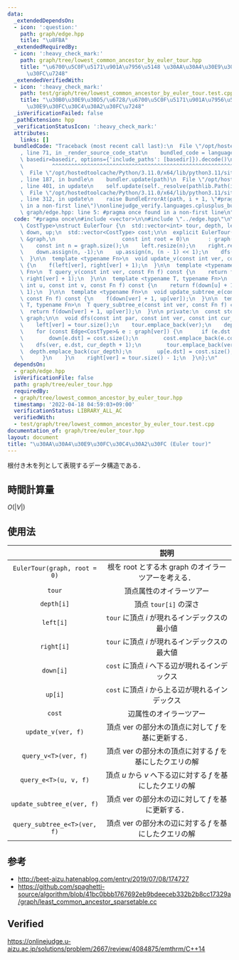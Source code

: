 ```yaml
---
data:
  _extendedDependsOn:
  - icon: ':question:'
    path: graph/edge.hpp
    title: "\u8FBA"
  _extendedRequiredBy:
  - icon: ':heavy_check_mark:'
    path: graph/tree/lowest_common_ancestor_by_euler_tour.hpp
    title: "\u6700\u5C0F\u5171\u901A\u7956\u5148 \u30AA\u30A4\u30E9\u30FC\u30C4\u30A2\
      \u30FC\u7248"
  _extendedVerifiedWith:
  - icon: ':heavy_check_mark:'
    path: test/graph/tree/lowest_common_ancestor_by_euler_tour.test.cpp
    title: "\u30B0\u30E9\u30D5/\u6728/\u6700\u5C0F\u5171\u901A\u7956\u5148 \u30AA\u30A4\
      \u30E9\u30FC\u30C4\u30A2\u30FC\u7248"
  _isVerificationFailed: false
  _pathExtension: hpp
  _verificationStatusIcon: ':heavy_check_mark:'
  attributes:
    links: []
  bundledCode: "Traceback (most recent call last):\n  File \"/opt/hostedtoolcache/Python/3.11.0/x64/lib/python3.11/site-packages/onlinejudge_verify/documentation/build.py\"\
    , line 71, in _render_source_code_stat\n    bundled_code = language.bundle(stat.path,\
    \ basedir=basedir, options={'include_paths': [basedir]}).decode()\n          \
    \         ^^^^^^^^^^^^^^^^^^^^^^^^^^^^^^^^^^^^^^^^^^^^^^^^^^^^^^^^^^^^^^^^^^^^^^^^^^^^^^^^^\n\
    \  File \"/opt/hostedtoolcache/Python/3.11.0/x64/lib/python3.11/site-packages/onlinejudge_verify/languages/cplusplus.py\"\
    , line 187, in bundle\n    bundler.update(path)\n  File \"/opt/hostedtoolcache/Python/3.11.0/x64/lib/python3.11/site-packages/onlinejudge_verify/languages/cplusplus_bundle.py\"\
    , line 401, in update\n    self.update(self._resolve(pathlib.Path(included), included_from=path))\n\
    \  File \"/opt/hostedtoolcache/Python/3.11.0/x64/lib/python3.11/site-packages/onlinejudge_verify/languages/cplusplus_bundle.py\"\
    , line 312, in update\n    raise BundleErrorAt(path, i + 1, \"#pragma once found\
    \ in a non-first line\")\nonlinejudge_verify.languages.cplusplus_bundle.BundleErrorAt:\
    \ graph/edge.hpp: line 5: #pragma once found in a non-first line\n"
  code: "#pragma once\n#include <vector>\n\n#include \"../edge.hpp\"\n\ntemplate <typename\
    \ CostType>\nstruct EulerTour {\n  std::vector<int> tour, depth, left, right,\
    \ down, up;\n  std::vector<CostType> cost;\n\n  explicit EulerTour(const std::vector<std::vector<Edge<CostType>>>\
    \ &graph,\n                     const int root = 0)\n      : graph(graph) {\n\
    \    const int n = graph.size();\n    left.resize(n);\n    right.resize(n);\n\
    \    down.assign(n, -1);\n    up.assign(n, (n - 1) << 1);\n    dfs(-1, root, 0);\n\
    \  }\n\n  template <typename Fn>\n  void update_v(const int ver, const Fn f) const\
    \ {\n    f(left[ver], right[ver] + 1);\n  }\n\n  template <typename T, typename\
    \ Fn>\n  T query_v(const int ver, const Fn f) const {\n    return f(left[ver],\
    \ right[ver] + 1);\n  }\n\n  template <typename T, typename Fn>\n  T query_e(const\
    \ int u, const int v, const Fn f) const {\n    return f(down[u] + 1, down[v] +\
    \ 1);\n  }\n\n  template <typename Fn>\n  void update_subtree_e(const int ver,\
    \ const Fn f) const {\n    f(down[ver] + 1, up[ver]);\n  }\n\n  template <typename\
    \ T, typename Fn>\n  T query_subtree_e(const int ver, const Fn f) const {\n  \
    \  return f(down[ver] + 1, up[ver]);\n  }\n\n private:\n  const std::vector<std::vector<Edge<CostType>>>\
    \ graph;\n\n  void dfs(const int par, const int ver, const int cur_depth) {\n\
    \    left[ver] = tour.size();\n    tour.emplace_back(ver);\n    depth.emplace_back(cur_depth);\n\
    \    for (const Edge<CostType>& e : graph[ver]) {\n      if (e.dst != par) {\n\
    \        down[e.dst] = cost.size();\n        cost.emplace_back(e.cost);\n    \
    \    dfs(ver, e.dst, cur_depth + 1);\n        tour.emplace_back(ver);\n      \
    \  depth.emplace_back(cur_depth);\n        up[e.dst] = cost.size();\n        cost.emplace_back(-e.cost);\n\
    \      }\n    }\n    right[ver] = tour.size() - 1;\n  }\n};\n"
  dependsOn:
  - graph/edge.hpp
  isVerificationFile: false
  path: graph/tree/euler_tour.hpp
  requiredBy:
  - graph/tree/lowest_common_ancestor_by_euler_tour.hpp
  timestamp: '2022-04-18 04:59:03+09:00'
  verificationStatus: LIBRARY_ALL_AC
  verifiedWith:
  - test/graph/tree/lowest_common_ancestor_by_euler_tour.test.cpp
documentation_of: graph/tree/euler_tour.hpp
layout: document
title: "\u30AA\u30A4\u30E9\u30FC\u30C4\u30A2\u30FC (Euler tour)"
---
```


根付き木を列として表現するデータ構造である．


## 時間計算量

$O(\lvert V \rvert)$


## 使用法

||説明|
|:--:|:--:|
|`EulerTour(graph, root = 0)`|根を $\mathrm{root}$ とする木 $\mathrm{graph}$ のオイラーツアーを考える．|
|`tour`|頂点属性のオイラーツアー|
|`depth[i]`|頂点 `tour[i]` の深さ|
|`left[i]`|`tour` に頂点 $i$ が現れるインデックスの最小値|
|`right[i]`|`tour` に頂点 $i$ が現れるインデックスの最大値|
|`down[i]`|`cost` に頂点 $i$ へ下る辺が現れるインデックス|
|`up[i]`|`cost` に頂点 $i$ から上る辺が現れるインデックス|
|`cost`|辺属性のオイラーツアー|
|`update_v(ver, f)`|頂点 $\mathrm{ver}$ の部分木の頂点に対して $f$ を基に更新する．|
|`query_v<T>(ver, f)`|頂点 $\mathrm{ver}$ の部分木の頂点に対する $f$ を基にしたクエリの解|
|`query_e<T>(u, v, f)`|頂点 $u$ から $v$ へ下る辺に対する $f$ を基にしたクエリの解|
|`update_subtree_e(ver, f)`|頂点 $\mathrm{ver}$ の部分木の辺に対して $f$ を基に更新する．|
|`query_subtree_e<T>(ver, f)`|頂点 $\mathrm{ver}$ の部分木の辺に対する $f$ を基にしたクエリの解|


## 参考

- http://beet-aizu.hatenablog.com/entry/2019/07/08/174727
- https://github.com/spaghetti-source/algorithm/blob/41bc0bbb1767692eb9bdeeceb332b2b8cc17329a/graph/least_common_ancestor_sparsetable.cc


## Verified

https://onlinejudge.u-aizu.ac.jp/solutions/problem/2667/review/4084875/emthrm/C++14
